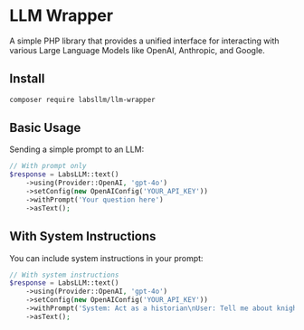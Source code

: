 # LLM Wrapper

A simple PHP library that provides a unified interface for interacting with various Large Language Models like OpenAI, Anthropic, and Google.

## Install

```bash
composer require labsllm/llm-wrapper
```

## Basic Usage

Sending a simple prompt to an LLM:

```php
// With prompt only
$response = LabsLLM::text()
    ->using(Provider::OpenAI, 'gpt-4o')
    ->setConfig(new OpenAIConfig('YOUR_API_KEY'))
    ->withPrompt('Your question here')
    ->asText();
```

## With System Instructions

You can include system instructions in your prompt:

```php
// With system instructions
$response = LabsLLM::text()
    ->using(Provider::OpenAI, 'gpt-4o')
    ->setConfig(new OpenAIConfig('YOUR_API_KEY'))
    ->withPrompt('System: Act as a historian\nUser: Tell me about knights')
    ->asText();
``` 